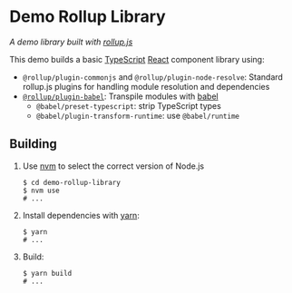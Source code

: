 # Demo Rollup Library

_A demo library built with [rollup.js](https://rollupjs.org/guide/en/)_

This demo builds a basic [TypeScript](https://reactjs.org) [React](https://reactjs.org) component library using:

* `@rollup/plugin-commonjs` and `@rollup/plugin-node-resolve`: Standard rollup.js plugins for handling module resolution and dependencies
* [`@rollup/plugin-babel`](https://github.com/rollup/plugins/tree/master/packages/babel): Transpile modules with [babel](https://babeljs.io)
  * `@babel/preset-typescript`: strip TypeScript types
  * `@babel/plugin-transform-runtime`: use `@babel/runtime`

## Building

1. Use [nvm](https://github.com/nvm-sh/nvm) to select the correct version of Node.js

    ```shell
    $ cd demo-rollup-library
    $ nvm use
    # ...
    ```
2. Install dependencies with [yarn](https://github.com/nvm-sh/nvm):

    ```shell
    $ yarn
    # ...
    ```
3. Build:

    ```shell
    $ yarn build
    # ...
    ```